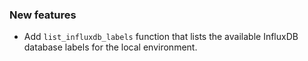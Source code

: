 ### New features

- Add `list_influxdb_labels` function that lists the available InfluxDB database labels for the local environment.
